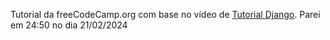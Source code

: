 Tutorial da freeCodeCamp.org com base no vídeo de <a href="https://www.youtube.com/watch?v=ZxMB6Njs3ck&list=PLwNwQbnBVCM4fqdCbjtNyFPNQHryiIGrT&index=2&t=1516s">Tutorial Django</a>. 
Parei em 24:50 no dia 21/02/2024